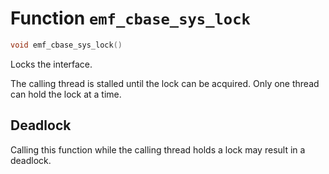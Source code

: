 # Function `emf_cbase_sys_lock`

```c
void emf_cbase_sys_lock()
```

Locks the interface.

The calling thread is stalled until the lock can be acquired.
Only one thread can hold the lock at a time.

## Deadlock

Calling this function while the calling thread holds a lock may result in a deadlock.

